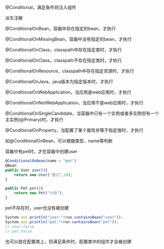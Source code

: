 @Conditional，满足条件则注入组件

派生注解

@ConditionalOnBean，容器中存在指定的bean，才执行

@ConditionalOnMissingBean，容器中没有指定的bean，才执行

@ConditionalOnClass，classpath中存在指定类时，才执行

@ConditionalOnClass，classpath不存在指定类时，才执行

@ConditionalOnResource，classpath中存在指定资源时，才执行

@ConditionalOnJava，java版本为指定版本时，才执行

@ConditionalOnWebApplication，当应用是web应用时，才执行

@ConditionalOnNotWebApplication，当应用不是web应用时，才执行

@ConditionalOnSingleCandidate，当容器中只有一个实例或者多实例但有一个主实例(@Primary)时，才执行

@ConditionalOnProperty，当配置了某个属性并等于指定值时，才执行



如@ConditionalOnBean，可以根据类型、name等判断

容器中有pet时，才在容器中创建user

```javascript
@ConditionalOnBean(name = "pet")
@Bean
public User user(){
    return new User("张三",18);
}

public Pet pet(){
    return new Pet("小白");
}
```

pet不存在时，user也没有被创建

```javascript
System.out.println("user:"+run.containsBean("user"));
System.out.println("pet:"+run.containsBean("pet"));
// user:false
// pet:false
```



也可以放在配置类上，则满足条件时，配置类中的组件才会被创建


